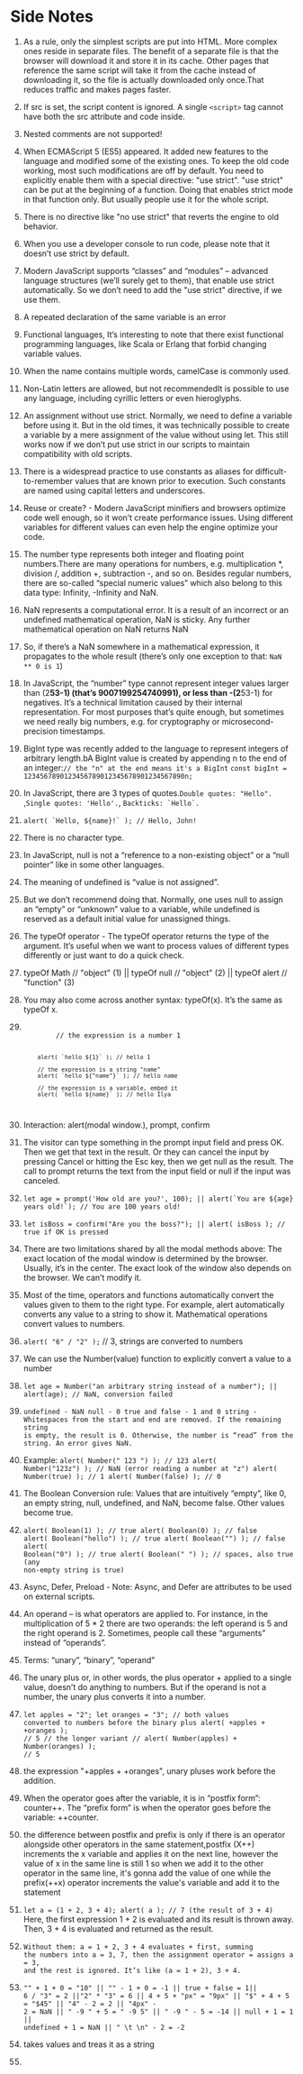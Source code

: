 # Side Notes

1. As a rule, only the simplest scripts are put into HTML. More complex ones reside in separate files. The benefit of a separate file is that the browser will download it and store it in its cache. Other pages that reference the same script will take it from the cache instead of downloading it, so the file is actually downloaded only once.That reduces traffic and makes pages faster.

2. If src is set, the script content is ignored. A single ```<script>``` tag cannot have both the src attribute and code inside.

3. Nested comments are not supported!

4. When ECMAScript 5 (ES5) appeared. It added new features to the language and modified some of the existing ones. To keep the old code working, most such modifications are off by default. You need to explicitly enable them with a special directive: "use strict". "use strict" can be put at the beginning of a function. Doing that enables strict mode in that function only. But usually people use it for the whole script.

5. There is no directive like "no use strict" that reverts the engine to old behavior.

6. When you use a developer console to run code, please note that it doesn’t use strict by default.

7. Modern JavaScript supports “classes” and “modules” – advanced language structures (we’ll surely get to them), that enable use strict automatically. So we don’t need to add the "use strict" directive, if we use them.

8. A repeated declaration of the same variable is an error

9. Functional languages, It’s interesting to note that there exist functional programming languages, like Scala or Erlang that forbid changing variable values.

10. When the name contains multiple words, camelCase is commonly used.

11. Non-Latin letters are allowed, but not recommendedIt is possible to use any language, including cyrillic letters or even hieroglyphs.

12. An assignment without use strict. Normally, we need to define a variable before using it. But in the old times, it was technically possible to create a variable by a mere assignment of the value without using let. This still works now if we don’t put use strict in our scripts to maintain compatibility with old scripts.

13. There is a widespread practice to use constants as aliases for difficult-to-remember values that are known prior to execution. Such constants are named using capital letters and underscores.

14. Reuse or create? - Modern JavaScript minifiers and browsers optimize code well enough, so it won’t create performance issues. Using different variables for different values can even help the engine optimize your code.

15. The number type represents both integer and floating point numbers.There are many operations for numbers, e.g. multiplication *, division /, addition +, subtraction -, and so on.  Besides regular numbers, there are so-called “special numeric values” which also belong to this data type: Infinity, -Infinity and NaN.

16. NaN represents a computational error. It is a result of an incorrect or an undefined mathematical operation, NaN is sticky. Any further mathematical operation on NaN returns NaN

17. So, if there’s a NaN somewhere in a mathematical expression, it propagates to the whole result (there’s only one exception to that: ```NaN ** 0 is 1```)

18. In JavaScript, the “number” type cannot represent integer values larger than (2**53-1) (that’s 9007199254740991), or less than -(2**53-1) for negatives. It’s a technical limitation caused by their internal representation. For most purposes that’s quite enough, but sometimes we need really big numbers, e.g. for cryptography or microsecond-precision timestamps.

19. BigInt type was recently added to the language to represent integers of arbitrary length.bA BigInt value is created by appending n to the end of an integer:```// the "n" at the end means it's a BigInt``` ```const bigInt = 1234567890123456789012345678901234567890n;```

20. In JavaScript, there are 3 types of quotes.```Double quotes: "Hello".``` ,```Single quotes: 'Hello'.```,  ```Backticks: `Hello`.```

21. ```alert( `Hello, ${name}!` ); // Hello, John!```

22. There is no character type.

23. In JavaScript, null is not a “reference to a non-existing object” or a “null pointer” like in some other languages.

24. The meaning of undefined is “value is not assigned”.

25. But we don’t recommend doing that. Normally, one uses null to assign an “empty” or “unknown” value to a variable, while undefined is reserved as a default initial value for unassigned things.

26. The typeOf operator - The typeOf operator returns the type of the argument. It’s useful when we want to process values of different types differently or just want to do a quick check.

27. typeOf Math // "object"  (1) || typeOf null // "object"  (2) || typeOf alert // "function"  (3)

28. You may also come across another syntax: typeOf(x). It’s the same as typeOf x.

29. <code>
            // the expression is a number 1

            alert( `hello ${1}` ); // hello 1

            // the expression is a string "name"
            alert( `hello ${"name"}` ); // hello name

            // the expression is a variable, embed it
            alert( `hello ${name}` ); // hello Ilya
    </code>

30. Interaction: alert(modal window.), prompt, confirm

31. The visitor can type something in the prompt input field and press OK. Then we get that text in the result. Or they can cancel the input by pressing Cancel or hitting the Esc key, then we get null as the result. The call to prompt returns the text from the input field or null if the input was canceled.

32. ```let age = prompt('How old are you?', 100); || alert(`You are ${age} years old!`); // You are 100 years old!```

33. ```let isBoss = confirm("Are you the boss?"); || alert( isBoss ); // true if OK is pressed```

34. There are two limitations shared by all the modal methods above: The exact location of the modal window is determined by the browser. Usually, it’s in the center. The exact look of the window also depends on the browser. We can’t modify it.

35. Most of the time, operators and functions automatically convert the values given to them to the right type. For example, alert automatically converts any value to a string to show it. Mathematical operations convert values to numbers.

36. ```alert( "6" / "2" );``` // 3, strings are converted to numbers

37. We can use the Number(value) function to explicitly convert a value to a number

38. ```let age = Number("an arbitrary string instead of a number"); || alert(age); // NaN, conversion failed```

39. <code>undefined  - NaN
    null  - 0
    true and false - 1 and 0
    string - Whitespaces from the start and end are removed. If the remaining string is empty, the result is 0. Otherwise, the number is “read” from the string. An error gives NaN.</code>

40. Example: <code>alert( Number("   123   ") ); // 123
alert( Number("123z") );      // NaN (error reading a number at "z")
alert( Number(true) );        // 1
alert( Number(false) );       // 0</code>

41. The Boolean Conversion rule: Values that are intuitively “empty”, like 0, an empty string, null, undefined, and NaN, become false. Other values become true.

42. <code>alert( Boolean(1) ); // true
alert( Boolean(0) ); // false
alert( Boolean("hello") ); // true
alert( Boolean("") ); // false
alert( Boolean("0") ); // true
alert( Boolean(" ") ); // spaces, also true (any non-empty string is true)</code>

43. Async, Defer, Preload - Note: Async, and Defer are attributes to be used on external scripts.

44. An operand – is what operators are applied to. For instance, in the multiplication of 5 * 2 there are two operands: the left operand is 5 and the right operand is 2. Sometimes, people call these “arguments” instead of “operands”.

45. Terms: “unary”, “binary”, “operand”

46. The unary plus or, in other words, the plus operator + applied to a single value, doesn’t do anything to numbers. But if the operand is not a number, the unary plus converts it into a number.

47. <code>let apples = "2";
let oranges = "3";
// both values converted to numbers before the binary plus
alert( +apples + +oranges ); // 5
// the longer variant
// alert( Number(apples) + Number(oranges) ); // 5</code>

48. the expression "+apples + +oranges", unary pluses work before the addition.

49. When the operator goes after the variable, it is in “postfix form”: counter++. The “prefix form” is when the operator goes before the variable: ++counter.

50. the difference between postfix and prefix is only if there is an operator alongside other operators in the same statement,postfix (X++) increments the x variable and applies it on the next line, however the value of x in the same line is still 1 so when we add it to the other operator in the same line, it's gonna add the value of one while the prefix(++x) operator increments the value's variable and add it to the statement  

51. ```let a = (1 + 2, 3 + 4); alert( a ); // 7 (the result of 3 + 4)``` Here, the first expression 1 + 2 is evaluated and its result is thrown away. Then, 3 + 4 is evaluated and returned as the result.

52. <code>Without them: a = 1 + 2, 3 + 4 evaluates + first, summing the numbers into a = 3, 7, then the assignment operator = assigns a = 3, and the rest is ignored. It’s like (a = 1 + 2), 3 + 4.</code>

53. <code>"" + 1 + 0 = "10" || "" - 1 + 0 = -1 || true + false = 1|| 6 / "3" = 2 ||"2" * "3" = 6 || 4 + 5 + "px" = "9px" || "$" + 4 + 5 = "$45" || "4" - 2 = 2 || "4px" - 2 = NaN || "  -9  " + 5 = "  -9  5"  || "  -9  " - 5 = -14  || null + 1 = 1  || undefined + 1 = NaN || " \t \n" - 2 = -2 </code>

54. takes values and treas it as a string

55. 